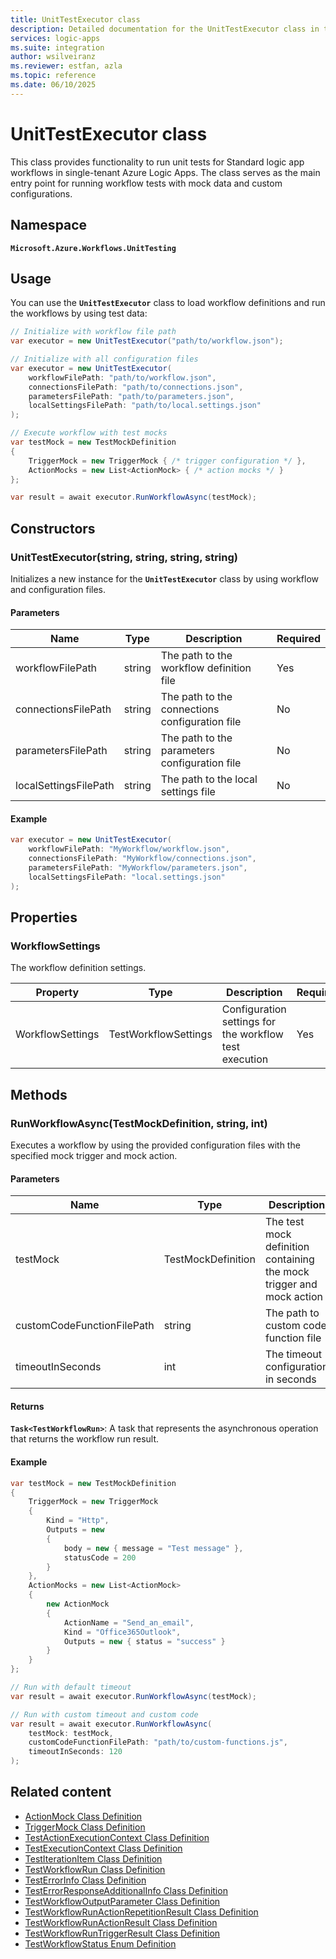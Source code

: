 ```yaml
---
title: UnitTestExecutor class
description: Detailed documentation for the UnitTestExecutor class in the Azure Logic Apps Unit Testing SDK.
services: logic-apps
ms.suite: integration
author: wsilveiranz
ms.reviewer: estfan, azla
ms.topic: reference
ms.date: 06/10/2025
---
```


# UnitTestExecutor class

This class provides functionality to run unit tests for Standard logic app workflows in single-tenant Azure Logic Apps. The class serves as the main entry point for running workflow tests with mock data and custom configurations.

## Namespace

**`Microsoft.Azure.Workflows.UnitTesting`**

## Usage

You can use the **`UnitTestExecutor`** class to load workflow definitions and run the workflows by using test data:

```csharp
// Initialize with workflow file path
var executor = new UnitTestExecutor("path/to/workflow.json");

// Initialize with all configuration files
var executor = new UnitTestExecutor(
    workflowFilePath: "path/to/workflow.json",
    connectionsFilePath: "path/to/connections.json",
    parametersFilePath: "path/to/parameters.json",
    localSettingsFilePath: "path/to/local.settings.json"
);

// Execute workflow with test mocks
var testMock = new TestMockDefinition
{
    TriggerMock = new TriggerMock { /* trigger configuration */ },
    ActionMocks = new List<ActionMock> { /* action mocks */ }
};

var result = await executor.RunWorkflowAsync(testMock);
```

## Constructors

### UnitTestExecutor(string, string, string, string)

Initializes a new instance for the **`UnitTestExecutor`** class by using workflow and configuration files.

#### Parameters

| Name | Type | Description | Required |
|------|------|-------------|----------|
| workflowFilePath | string | The path to the workflow definition file | Yes |
| connectionsFilePath | string | The path to the connections configuration file | No |
| parametersFilePath | string | The path to the parameters configuration file | No |
| localSettingsFilePath | string | The path to the local settings file | No |

#### Example

```csharp
var executor = new UnitTestExecutor(
    workflowFilePath: "MyWorkflow/workflow.json",
    connectionsFilePath: "MyWorkflow/connections.json",
    parametersFilePath: "MyWorkflow/parameters.json",
    localSettingsFilePath: "local.settings.json"
);
```

## Properties

### WorkflowSettings

The workflow definition settings.

| Property | Type | Description | Required |
|----------|------|-------------|----------|
| WorkflowSettings | TestWorkflowSettings | Configuration settings for the workflow test execution | Yes |

## Methods

### RunWorkflowAsync(TestMockDefinition, string, int)

Executes a workflow by using the provided configuration files with the specified mock trigger and mock action.

#### Parameters

| Name | Type | Description | Required | Default |
|------|------|-------------|----------|---------|
| testMock | TestMockDefinition | The test mock definition containing the mock trigger and mock action | Yes | - |
| customCodeFunctionFilePath | string | The path to custom code function file | No | null |
| timeoutInSeconds | int | The timeout configuration in seconds | No | DefaultUnitTestTimeoutSeconds |

#### Returns

**`Task<TestWorkflowRun>`**: A task that represents the asynchronous operation that returns the workflow run result.

#### Example

```csharp
var testMock = new TestMockDefinition
{
    TriggerMock = new TriggerMock
    {
        Kind = "Http",
        Outputs = new
        {
            body = new { message = "Test message" },
            statusCode = 200
        }
    },
    ActionMocks = new List<ActionMock>
    {
        new ActionMock
        {
            ActionName = "Send_an_email",
            Kind = "Office365Outlook",
            Outputs = new { status = "success" }
        }
    }
};

// Run with default timeout
var result = await executor.RunWorkflowAsync(testMock);

// Run with custom timeout and custom code
var result = await executor.RunWorkflowAsync(
    testMock: testMock,
    customCodeFunctionFilePath: "path/to/custom-functions.js",
    timeoutInSeconds: 120
);
```

## Related content

- [ActionMock Class Definition](action-mock-class-definition.md)
- [TriggerMock Class Definition](trigger-mock-class-definition.md)
- [TestActionExecutionContext Class Definition](test-action-execution-context-class-definition.md)
- [TestExecutionContext Class Definition](test-execution-context-class-definition.md)
- [TestIterationItem Class Definition](test-iteration-item-class-definition.md)
- [TestWorkflowRun Class Definition](test-workflow-run-class-definition.md)
- [TestErrorInfo Class Definition](test-error-info-class-definition.md)
- [TestErrorResponseAdditionalInfo Class Definition](test-error-response-additional-info-class-definition.md)
- [TestWorkflowOutputParameter Class Definition](test-workflow-output-parameter-class-definition.md)
- [TestWorkflowRunActionRepetitionResult Class Definition](test-workflow-run-action-repetition-result-class-definition.md)
- [TestWorkflowRunActionResult Class Definition](test-workflow-run-action-result-class-definition.md)
- [TestWorkflowRunTriggerResult Class Definition](test-workflow-run-trigger-result-class-definition.md)
- [TestWorkflowStatus Enum Definition](test-workflow-status-enum-definition.md)
